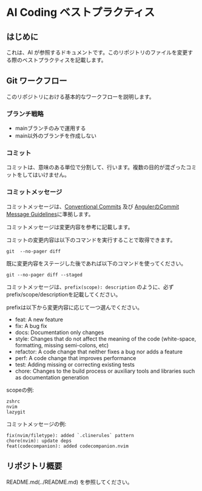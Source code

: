 # AI Coding ベストプラクティス

## はじめに

これは、AI が参照するドキュメントです。このリポジトリのファイルを変更する際のベストプラクティスを記載します。

## Git ワークフロー

このリポジトリにおける基本的なワークフローを説明します。

### ブランチ戦略

- mainブランチのみで運用する
- main以外のブランチを作成しない

### コミット

コミットは、意味のある単位で分割して、行います。複数の目的が混ざったコミットをしてはいけません。

### コミットメッセージ

コミットメッセージは、[Conventional Commits](https://www.conventionalcommits.org/ja/v1.0.0/) 及び [AngulerのCommit Message Guidelines](https://github.com/angular/angular/blob/22b96b9/CONTRIBUTING.md#-commit-message-guidelines)に準拠します。

コミットメッセージは変更内容を参考に記載します。

コミットの変更内容は以下のコマンドを実行することで取得できます。


```shell
git  --no-pager diff
```

既に変更内容をステージした後であれば以下のコマンドを使ってください。

```shell
git --no-pager diff --staged
```


コミットメッセージは、`prefix(scope): description` のように、必ずprefix/scope/descriptionを記載してください。

prefixは以下から変更内容に応じて一つ選んでください。

- feat: A new feature
- fix: A bug fix
- docs: Documentation only changes
- style: Changes that do not affect the meaning of the code (white-space, formatting, missing semi-colons, etc)
- refactor: A code change that neither fixes a bug nor adds a feature
- perf: A code change that improves performance
- test: Adding missing or correcting existing tests
- chore: Changes to the build process or auxiliary tools and libraries such as documentation generation


scopeの例:

```
zshrc
nvim
lazygit
```

コミットメッセージの例:

```
fix(nvim/filetype): added `.clinerules` pattern
chore(nvim): update deps
feat(codecompanion): added codecompanion.nvim
```

## リポジトリ概要

README.md(../README.md) を参照してください。
